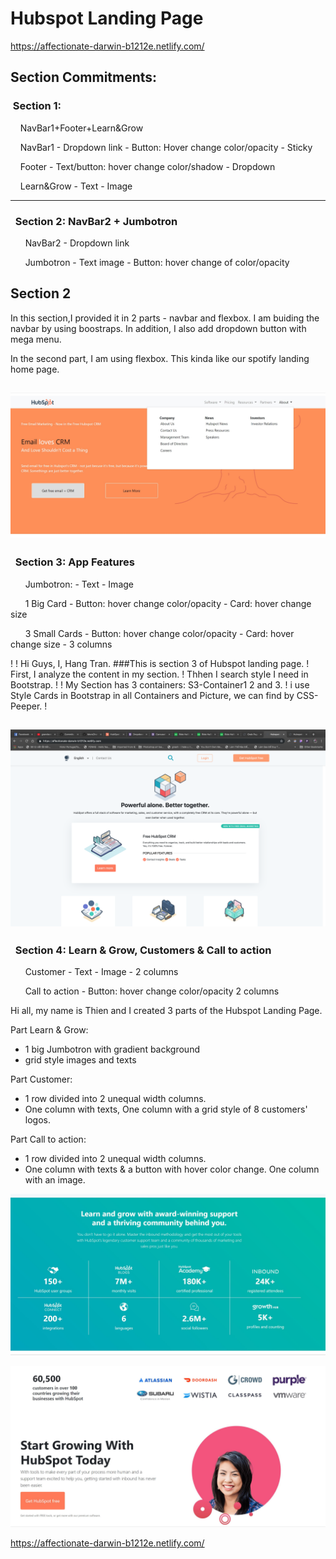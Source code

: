 # Hubspot Landing Page
https://affectionate-darwin-b1212e.netlify.com/


## Section Commitments:

### &nbsp;Section 1:

&nbsp;&nbsp;&nbsp; NavBar1+Footer+Learn&Grow

&nbsp;&nbsp;&nbsp; NavBar1 - Dropdown link - Button: Hover change color/opacity - Sticky

&nbsp;&nbsp;&nbsp; Footer - Text/button: hover change color/shadow - Dropdown

&nbsp;&nbsp;&nbsp; Learn&Grow - Text - Image

---

### &nbsp; Section 2: NavBar2 + Jumbotron

&nbsp; &nbsp; &nbsp; NavBar2 - Dropdown link

&nbsp; &nbsp; &nbsp; Jumbotron - Text image - Button: hover change of color/opacity

## Section 2 

In this section,I provided it in 2 parts - navbar and flexbox. 
I am buiding the navbar by using boostraps. In addition, I also add dropdown button with mega menu.

In the second part, I am using flexbox. This kinda like our spotify landing home page. 

![](./img-Thien/Section2.jpg)
---

### &nbsp; Section 3: App Features

&nbsp; &nbsp; &nbsp; Jumbotron: - Text - Image

&nbsp; &nbsp; &nbsp; 1 Big Card - Button: hover change color/opacity - Card: hover change size

&nbsp; &nbsp; &nbsp; 3 Small Cards - Button: hover change color/opacity - Card: hover change size - 3 columns

!
! Hi Guys, I, Hang Tran.
###This is section 3 of Hubspot landing page.
! First, I analyze the content in my section.
! Thhen I search style I need in Bootstrap.
!
!  My Section has 3 containers: S3-Container1 2 and 3.
! i use Style Cards in Bootstrap in all Containers and Picture, we can find by CSS-Peeper.
! 

![](screenshot-Hubspot-landing-page.png)
---

### &nbsp; Section 4: Learn & Grow, Customers & Call to action

&nbsp; &nbsp; &nbsp; Customer - Text - Image - 2 columns

&nbsp; &nbsp; &nbsp; Call to action - Button: hover change color/opacity
2 columns

Hi all, my name is Thien and I created 3 parts of the Hubspot Landing Page.

Part Learn & Grow: 
- 1 big Jumbotron with gradient background
- grid style images and texts

Part Customer:
- 1 row divided into 2 unequal width columns. 
- One column with texts, One column with a grid style of 8 customers' logos.

Part Call to action:
- 1 row divided into 2 unequal width columns. 
- One column with texts & a button with hover color change. One column with an image.

![](./img-Thien/learngrowsection.jpg)

![](./img-Thien/CCCTA.jpg)

https://affectionate-darwin-b1212e.netlify.com/





